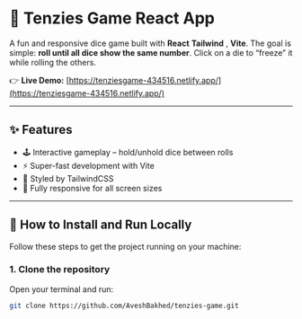 # 🎲 Tenzies Game React App

A fun and responsive dice game built with **React**
**Tailwind** , **Vite**.
The goal is simple: **roll until all dice show the same number**. Click on a die to “freeze” it while rolling the others.

👉 **Live Demo:** [https://tenziesgame-434516.netlify.app/](https://tenziesgame-434516.netlify.app/)

---

## ✨ Features

- 🕹 Interactive gameplay – hold/unhold dice between rolls
- ⚡ Super-fast development with Vite
- 🎨 Styled by TailwindCSS
- 📱 Fully responsive for all screen sizes

---

## 🚀 How to Install and Run Locally

Follow these steps to get the project running on your machine:

### 1. Clone the repository

Open your terminal and run:

```bash
git clone https://github.com/AveshBakhed/tenzies-game.git
```

